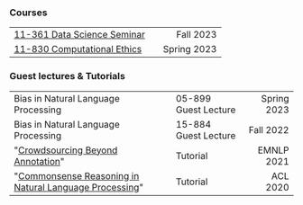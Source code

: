### Courses
||||
|-|-|-:|
|[11-361 Data Science Seminar](https://mcds-cmu.github.io/11631/f23/)||Fall 2023|
| [11-830 Computational Ethics](http://maartensap.com/11-830-Spring2023/) | | Spring 2023 |

### Guest lectures & Tutorials
|                                                              |                      |             |
| ------------------------------------------------------------ | -------------------- | ----------: |
| Bias in Natural Language Processing                          | 05-899 Guest Lecture | Spring 2023 |
| Bias in Natural Language Processing                          | 15-884 Guest Lecture |   Fall 2022 |
| "[Crowdsourcing Beyond Annotation](https://nlp-crowdsourcing.github.io/)" | Tutorial             |  EMNLP 2021 |
| "[Commonsense Reasoning in Natural Language Processing](./acl2020-commonsense/index.html)" | Tutorial             |    ACL 2020 |